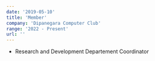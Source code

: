 ```yaml
---
date: '2019-05-10'
title: 'Member'
company: 'Dipanegara Computer Club'
range: '2022 - Present'
url: ''
---
```


- Research and Development Departement Coordinator
